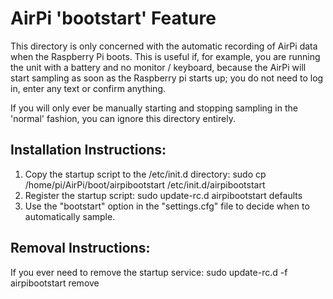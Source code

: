 AirPi 'bootstart' Feature
=========================
This directory is only concerned with the automatic recording of AirPi data when the Raspberry Pi boots.
This is useful if, for example, you are running the unit with a battery and no monitor / keyboard, because
the AirPi will start sampling as soon as the Raspberry pi starts up; you do not need to log in, enter
any text or confirm anything.

If you will only ever be manually starting and stopping sampling in the 'normal' fashion, you can ignore
this directory entirely.



Installation Instructions:
--------------------------
1) Copy the startup script to the /etc/init.d directory:
sudo cp /home/pi/AirPi/boot/airpibootstart /etc/init.d/airpibootstart
2) Register the startup script:
sudo update-rc.d airpibootstart defaults
3) Use the "bootstart" option in the "settings.cfg" file to decide when to automatically sample.


Removal Instructions:
---------------------
If you ever need to remove the startup service:
sudo update-rc.d -f airpibootstart remove
